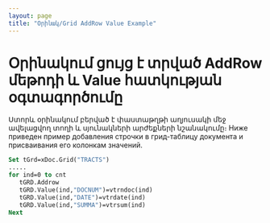 ```yaml
---
layout: page
title: "Օրինակ/Grid AddRow Value Example"
---
```


# Օրինակում ցույց է տրված AddRow մեթոդի և  Value հատկության օգտագործումը

Ստորև օրինակում բերված է փաստաթղթի աղյուսակի մեջ ավելացվող տողի և սյունակների արժեքների նշանակումը։
Ниже приведен пример добавления строчки в грид-таблицу документа и присваивания его колонкам значений.</p>

``` vb
Set tGrd=xDoc.Grid("TRACTS") 
.....
for ind=0 to cnt
   tGRD.Addrow
   tGRD.Value(ind,"DOCNUM")=vtrndoc(ind)
   tGRD.Value(ind,"DATE")=vtrdate(ind)
   tGRD.Value(ind,"SUMMA")=vtrsum(ind)
Next 
```